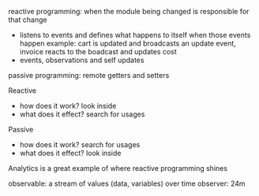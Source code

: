 reactive programming: when the module being changed is responsible for that change
  - listens to events and defines what happens to itself when those events happen
  example: cart is updated and broadcasts an update event, invoice reacts to the boadcast and updates cost
  - events, observations and self updates

passive programming: remote getters and setters


Reactive
  - how does it work? look inside
  - what does it effect? search for usages

Passive
  - how does it work? search for usages
  - what does it effect? look inside


Analytics is a great example of where reactive programming shines

observable: a stream of values (data, variables) over time
observer: 24m